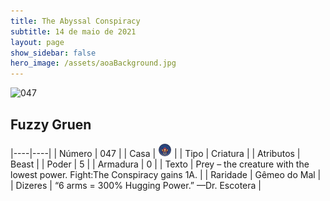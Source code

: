 ```yaml
---
title: The Abyssal Conspiracy
subtitle: 14 de maio de 2021
layout: page
show_sidebar: false
hero_image: /assets/aoaBackground.jpg
---
```


![047](https://cards-keyforge.s3.eu-north-1.amazonaws.com/media/en/tac/047.png)

## Fuzzy Gruen

|----|----|
| Número | 047 |
| Casa | ![Conspiracy](https://raw.githubusercontent.com/cardsofkeyforge/cardsofkeyforge.github.io/master/rotk/keyraken.png "Conspiracy") |
| Tipo | Criatura |
| Atributos | Beast |
| Poder | 5 |
| Armadura | 0 |
| Texto | Prey – the creature with the lowest power. Fight:The Conspiracy gains 1A. |
| Raridade | Gêmeo do Mal |
| Dizeres | “6 arms = 300% Hugging Power.” —Dr. Escotera |
